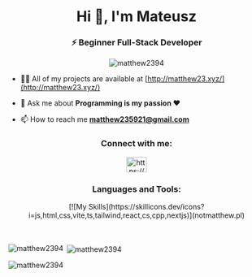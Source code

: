 <h1 align="center">Hi 👋, I'm Mateusz</h1>
<h3 align="center">⚡ Beginner Full-Stack Developer</h3>

<p align="center"> <img src="https://komarev.com/ghpvc/?username=matthew2394&label=Profile%20views&color=0e75b6&style=flat" alt="matthew2394" /> </p>

- 👨‍💻 All of my projects are available at [http://matthew23.xyz/](http://matthew23.xyz/)

- 💬 Ask me about **Programming is my passion ❤️**

- 📫 How to reach me **matthew235921@gmail.com**

<h3 align="center">Connect with me:</h3>
<p align="center">
<a href="https://discord.gg/https://discord.gg/UVCTFehw" target="blank"><img align="center" src="https://raw.githubusercontent.com/rahuldkjain/github-profile-readme-generator/master/src/images/icons/Social/discord.svg" alt="https://discord.gg/UVCTFehw" height="30" width="40" /></a>
</p>

<h3 align="center">Languages and Tools:</h3>
<p align="center"> [![My Skills](https://skillicons.dev/icons?i=js,html,css,vite,ts,tailwind,react,cs,cpp,nextjs)](notmatthew.pl)
<br>
<br>
<br></p>

<p><img align="left" src="https://github-readme-stats.vercel.app/api/top-langs?username=matthew2394&show_icons=true&locale=en&layout=compact" alt="matthew2394" /></p>

<p>&nbsp;<img align="center" src="https://github-readme-stats.vercel.app/api?username=matthew2394&show_icons=true&locale=en" alt="matthew2394" /></p>

<p><img align="center" src="https://github-readme-streak-stats.herokuapp.com/?user=matthew2394&" alt="matthew2394" /></p>
